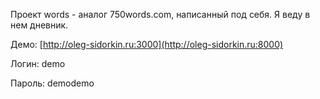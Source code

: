 Проект words - аналог 750words.com, написанный под себя. Я веду в нем дневник.

Демо: [http://oleg-sidorkin.ru:3000](http://oleg-sidorkin.ru:8000)

Логин: demo

Пароль: demodemo
